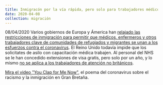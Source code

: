 ```yaml
---
title: Inmigracón por la vía rápida, pero solo para trabajadores médicos
date: 2020-04-08
collection: migración
---
```


08/04/2020 Varios gobiernos de Europa y Ámerica han [relajado las restricciones de inmigración para permitir que médicos, enfermeros y otros trabajadores clave de comunidades de refugiados y migrantes se unan a los esfuerzos contra el coronavirus](https://www.theguardian.com/global-development/2020/apr/08/the-nhs-needs-them-uk-urged-to-join-countries-mobilising-migrant-medics). El Reino Unido todavía impide que los solicitates de asilo con capacitación médica trabajen. Al personal del NHS se le han concedido extensiones de visa gratis, pero solo por un año, y lo mismo [no se aplica a los trabajadores de atención no británicos](https://www.independent.co.uk/news/uk/home-news/coronavirus-nhs-visa-extensions-uk-doctors-nurses-a9444056.html).

[Mira el video "You Clap for Me Now"](https://www.theguardian.com/global/video/2020/apr/15/you-clap-for-me-now-the-coronavirus-poem-on-racism-and-immigration-in-britain-video), el poema del coronavirus sobre el racismo y la inmigración en Gran Bretaña.

